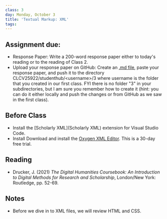 ```yaml
---
class: 3
day: Monday, October 3
title: 'Textual Markup: XML'
tags: 
---
```


## Assignment due: 
- Response Paper: Write a 200-word response paper either to today's reading or to the reading of Class 2.
- Upload your response paper on GitHub: Create an [.md file](https://medium.com/analytics-vidhya/how-to-create-a-readme-md-file-8fb2e8ce24e3), paste your response paper, and push it to the directory CLCV25922/studenthub/&lt;username&gt;/3 where username is the folder that you created in our first class. FYI there is no folder "3" in your subdirectories, but I am sure you remember how to create it (hint: you can do it either locally and push the changes or from GitHub as we saw in the first class).

## Before Class 
- Install the [Scholarly XML](Scholarly XML) extension for Visual Studio Code. 
- Install Download and install the [Oxygen XML Editor](https://www.oxygenxml.com/). This is a 30-day free trial. 

## Reading 
- Drucker, J. (2021) _The Digital Humanities Coursebook: An Introduction to Digital Methods for Research and Scholarship_, London/New York: Routledge, pp. 52-69. 

## Notes 
- Before we dive in to XML files, we will review HTML and CSS.